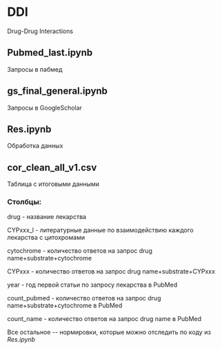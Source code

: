 # DDI
Drug-Drug Interactions


## Pubmed_last.ipynb
Запросы в пабмед

## gs_final_general.ipynb
Запросы в GoogleScholar

## Res.ipynb 
Обработка данных

## cor_clean_all_v1.csv
Таблица с итоговыми данными
### Столбцы:
drug - название лекарства

CYPххх_l - литературные данные по взаимодействию каждого лекарства с цитохромами

cytochrome - количество ответов на запрос drug name+substrate+cytochrome

CYPxxx - количество ответов на запрос drug name+substrate+CYPxxx

year - год первой статьи по запросу лекарства в PubMed

count_pubmed - количество ответов на запрос drug name+substrate+cytochrome в PubMed

count_name - количество ответов на запрос drug name в PubMed

Все остальное -- нормировки, которые можно отследить по коду из *Res.ipynb*
